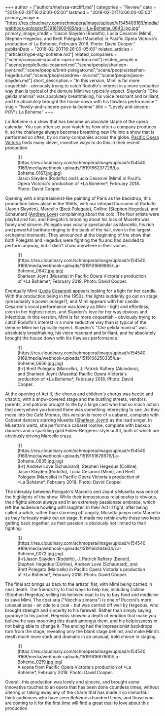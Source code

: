 +++
author = ["authors/melissa-ratcliff.md"]
categories = "Review"
date = "2018-02-20T16:26:00-05:00"
lastmod = "2018-02-21T16:06:00-05:00"
primary_image = "https://res.cloudinary.com/schmopera/image/upload/v1545409169/media/webhook-uploads/1519161900489/sq---La-Boheme_0640.jpg.jpg"
primary_image_credit = "Jason Slayden (Rodolfo), Lucia Cesaroni (Mimì), Stephen Hegedus, and Brett Polegato (Marcello) in Pacific Opera Victoria's production of La Bohème, February 2018. Photo: David Cooper."
publishDate = "2018-02-20T16:26:00-05:00"
related_articles = ["articles/hype-atg-boheme.md"]
related_companies = ["scene/companies/pacific-opera-victoria.md"]
related_people = ["scene/people/lucia-cesaroni.md","scene/people/sharleen-joynt.md","scene/people/brett-polegato.md","scene/people/stephen-hegedus.md","scene/people/andrew-love.md","scene/people/jason-slayden.md"]
short_description = "In this version, Mimì is far more coquettish - obviously trying to catch Rodolfo&#039;s interest in a more seductive way than is typical of the demure Mimì we typically expect. Slayden&#039;s &quot;Che gelida manina&quot; was absolutely breathtaking, his voice resonant and brilliant, and he absolutely brought the house down with his flawless performance."
slug = "lovely-and-sincere-povs-la-bohme"
title = "Lovely and sincere: POV&#039;s La Bohème"
+++

*La Bohème* is a show that has become an absolute staple of the opera calendar. You can often set your watch by how often a company produces it, so the challenge always becomes breathing new life into a show that is performed so often, by so many companies across the globe. [Pacific Opera Victoria](/scene/companies/pacific-opera-victoria/) finds many clever, inventive ways to do this in their recent production.

<figure data-type="image">
![](https://res.cloudinary.com/schmopera/image/upload/v1545409169/media/webhook-uploads/1519166237726/La-Boheme_0167.jpg.jpg)
<figcaption>Jason Slayden (Rodolfo) and Lucia Cesaroni (Mimì) in Pacific Opera Victoria's production of *La Bohème*, February 2018. Photo: David Cooper.</figcaption>
</figure>

Opening with a impressionist-like painting of Paris as the backdrop, this production takes place in the 1950s, with our intrepid foursome of Rodolfo (Jason Slayden), Marcello ([Brett Polegato](/scene/people/brett-polegato/)), Colline ([Stephen Hegedus](/scene/people/stephen-hegedus/)), and Schaunard ([Andrew Love](/scene/people/andrew-love/)) complaining about the cold. The four artists were playful and fun, and Polegato's brooding about his loss of Musetta was funny and sincere. Polegato was vocally spectacular as Marcello, his rich and powerful baritone ringing to the back of the hall, even in the largest orchestral moments. They announced at the beginning of the show that both Polegato and Hegedus were fighting the flu and had decided to perform anyway, but it didn't show anywhere in their voices.

<figure data-type="image">
![](https://res.cloudinary.com/schmopera/image/upload/v1545409169/media/webhook-uploads/1519161669865/La-Boheme_0642.jpg.jpg)
<figcaption>Sharleen Joynt (Musetta) in Pacific Opera Victoria's production of *La Bohème*, February 2018. Photo: David Cooper.</figcaption>
</figure>

Eventually Mimì ([Lucia Cesaroni](/scene/people/lucia-cesaroni/)) appears looking for a light for her candle. With the production being in the 1950s, the lights suddenly go out on stage (presumably a power outage?), and Mimì appears with her candle. Cesaroni's vocal performance was lovely as Mimì - light and effortless, even in her highest notes, and Slayden's love for her was obvious and infectious. In this version, Mimì is far more coquettish - obviously trying to catch Rodolfo's interest in a more seductive way than is typical of the demure Mimì we typically expect. Slayden's "Che gelida manina" was absolutely breathtaking, his voice resonant and brilliant, and he absolutely brought the house down with his flawless performance.

<figure data-type="image">
![](https://res.cloudinary.com/schmopera/image/upload/v1545409169/media/webhook-uploads/1519166250335/La-Boheme_0656.jpg.jpg)
<figcaption>(l-r) Brett Polegato (Marcello), J. Patrick Raftery (Alcindoro), and Sharleen Joynt (Musetta) Pacific Opera Victoria's production of *La Bohème*, February 2018. Photo: David Cooper.</figcaption>
</figure>

At the opening of Act II, the chorus and children's chorus was hectic and chaotic, with a snow-covered stage and the bustling streets, vendors, parents, and patrons brought to life by a large cast who had so much action that everywhere you looked there was something interesting to see. As they move into the Café Momus, this version is more of a cabaret, complete with Cabaret dancers starring Musetta ([Sharleen Joynt](/scene/people/sharleen-joynt/)) as the lead singer. In Musetta's waltz, she performs a cabaret routine, complete with backup dancers and a sparkling gold Folies-Bergères-style outfit, both of which are obviously driving Marcello crazy.

<figure data-type="image">
![](https://res.cloudinary.com/schmopera/image/upload/v1545409169/media/webhook-uploads/1519161678676/La-Boheme_0635.jpg.jpg)
<figcaption>(l-r) Andrew Love (Schaunard), Stephen Hegedus (Colline), Jason Slayden (Rodolfo), Lucia Cesaroni (Mimì), and Brett Polegato (Marcello) in Pacific Opera Victoria's production of *La Bohème*, February 2018. Photo: David Cooper.</figcaption>
</figure>

The interplay between Polegato's Marcello and Joynt's Musetta was one of the highlights of the show. While their tempestuous relationship is obvious, their fights almost always end in an extremely passionate embrace, which left the audience howling with laughter. In their Act III fight, after being called a witch, rather than storming off angrily, Musetta jumps onto Marcello as they furiously make out on stage. It made me rethink why these two keep getting back together, as their passion is obviously not limited to their fighting.

<figure data-type="image">
![](https://res.cloudinary.com/schmopera/image/upload/v1545409169/media/webhook-uploads/1519166264604/La-Boheme_0072.jpg.jpg)
<figcaption>(l-r)Jason Slayden (Rodolfo), J. Patrick Raftery (Benoit), Stephen Hegedus (Colline), Andrew Love (Schaunard), and Brett Polegato (Marcello) in Pacific Opera Victoria's production of *La Bohème*, February 2018. Photo: David Cooper.</figcaption>
</figure>

The final act brings us back to the artists' flat, with Mimi being carried in near death. The friends try to find ways to help her, including Colline (Stephen Hegedus) selling his beloved coat to try to buy food and medicine to save Mimi. The coat aria ("Vecchia zimarra") is one of Puccini's more unusual arias - an ode to a coat - but was carried off well by Hegedus, who brought strength and sincerity to his farewell. Rather than simply saying goodbye to his jacket, Hegedus showed a depth of emotion that make you believe he was mourning this death amongst them, and his helplessness in not being able to change it. The ending had the impressionist backdrops torn from the stage, revealing only the blank stage behind, and make Mimì's death much more stark and dramatic in an unusual, bold choice in staging. 

<figure data-type="image">
![](https://res.cloudinary.com/schmopera/image/upload/v1545409169/media/webhook-uploads/1519161687600/La-Boheme_0219.jpg.jpg)
<figcaption>A scene from  Pacific Opera Victoria's production of *La Bohème*, February 2018. Photo: David Cooper.</figcaption>
</figure>

Overall, this production was lovely and sincere, and brought some innovative touches to an opera that has been done countless times, without altering or taking away any of the charm that has made it so immortal. I think audiences who have seen *Bohème* a hundred times, and those who are coming to it for the first time will find a great deal to love about this production.
